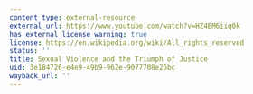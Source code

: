 ```yaml
---
content_type: external-resource
external_url: https://www.youtube.com/watch?v=HZ4EM6iiq0k
has_external_license_warning: true
license: https://en.wikipedia.org/wiki/All_rights_reserved
status: ''
title: Sexual Violence and the Triumph of Justice
uid: 3e184726-e4e9-49b9-962e-9077708e26bc
wayback_url: ''
---
```

